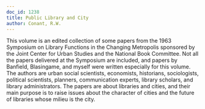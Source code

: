 ```yaml
---
doc_id: 1238
title: Public Library and City
author: Conant, R.W.
---
```


This volume is an edited collection of some papers from the 1963
Symposium on Library Functions in the Changing Metropolis
sponsored by the Joint Center for Urban Studies and the National 
Book Committee.  Not all the papers delivered at the Symposium are
included, and papers by Banfield, Blasingame, and myself were written
especially for this volume.  The authors are urban social scientists,
economists, historians, sociologists, political scientists, planners,
communication experts, library scholars, and library administrators.
The papers are about libraries and cities, and their main purpose is
to raise issues about the character of cities and the future of libraries
whose milieu is the city.